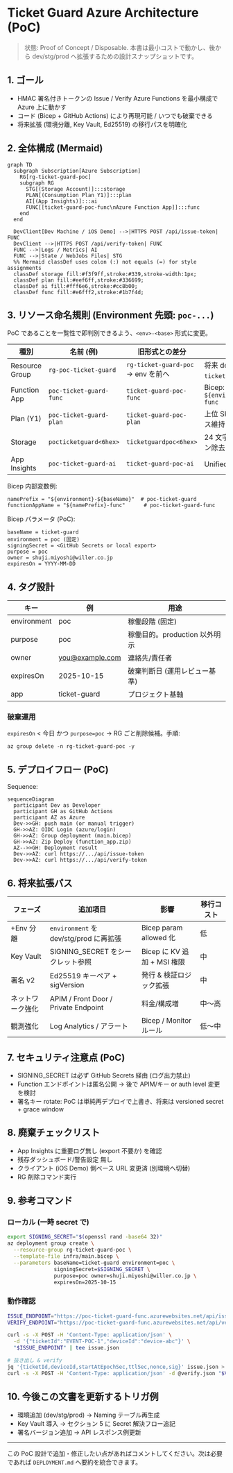 # Ticket Guard Azure Architecture (PoC)

> 状態: Proof of Concept / Disposable. 本書は最小コストで動かし、後から dev/stg/prod へ拡張するための設計スナップショットです。

## 1. ゴール
- HMAC 署名付きトークンの Issue / Verify Azure Functions を最小構成で Azure 上に動かす
- コード (Bicep + GitHub Actions) により再現可能 / いつでも破棄できる
- 将来拡張 (環境分離, Key Vault, Ed25519) の移行パスを明確化

## 2. 全体構成 (Mermaid)
```mermaid
graph TD
  subgraph Subscription[Azure Subscription]
    RG[rg-ticket-guard-poc]
    subgraph RG
      STG[(Storage Account)]:::storage
      PLAN[(Consumption Plan Y1)]:::plan
      AI[(App Insights)]:::ai
      FUNC[[ticket-guard-poc-func\nAzure Function App]]:::func
    end
  end

  DevClient[Dev Machine / iOS Demo] -->|HTTPS POST /api/issue-token| FUNC
  DevClient -->|HTTPS POST /api/verify-token| FUNC
  FUNC -->|Logs / Metrics| AI
  FUNC -->|State / WebJobs Files| STG
  %% Mermaid classDef uses colon (:) not equals (=) for style assignments
  classDef storage fill:#f3f9ff,stroke:#339,stroke-width:1px;
  classDef plan fill:#eef6ff,stroke:#336699;
  classDef ai fill:#fff6e6,stroke:#cc8b00;
  classDef func fill:#e6fff2,stroke:#1b7f4d;
```

## 3. リソース命名規則 (Environment 先頭: `poc-...`)
PoC であることを一覧性で即判別できるよう、`<env>-<base>` 形式に変更。

| 種別 | 名前 (例) | 旧形式との差分 | 備考 |
|------|-----------|----------------|------|
| Resource Group | `rg-poc-ticket-guard` | `rg-ticket-guard-poc` → env を前へ | 将来 dev/stg/prod は `rg-dev-ticket-guard` 等 |
| Function App | `poc-ticket-guard-func` | `ticket-guard-poc-func` | Bicep: `${environment}-${baseName}-func` |
| Plan (Y1) | `poc-ticket-guard-plan` | `ticket-guard-poc-plan` | 上位 SKU 移行時もプリフィクス維持 |
| Storage | `pocticketguard<6hex>` | `ticketguardpoc<6hex>` | 24 文字制約・小文字・ハイフン除去 |
| App Insights | `poc-ticket-guard-ai` | `ticket-guard-poc-ai` | Unified モード想定 |

Bicep 内部変数例:
```
namePrefix = "${environment}-${baseName}"  # poc-ticket-guard
functionAppName = "${namePrefix}-func"      # poc-ticket-guard-func
```

Bicep パラメータ (PoC):
```
baseName = ticket-guard
environment = poc (固定)
signingSecret = <GitHub Secrets or local export>
purpose = poc
owner = shuji.miyoshi@willer.co.jp
expiresOn = YYYY-MM-DD
```

## 4. タグ設計
| キー | 例 | 用途 |
|------|----|------|
| environment | poc | 稼働段階 (固定) |
| purpose | poc | 稼働目的。production 以外明示 |
| owner | you@example.com | 連絡先/責任者 |
| expiresOn | 2025-10-15 | 破棄判断日 (運用レビュー基準) |
| app | ticket-guard | プロジェクト基軸 |

### 破棄運用
`expiresOn` < 今日 かつ `purpose=poc` → RG ごと削除候補。手順:
```
az group delete -n rg-ticket-guard-poc -y
```

## 5. デプロイフロー (PoC)
Sequence:
```mermaid
sequenceDiagram
  participant Dev as Developer
  participant GH as GitHub Actions
  participant AZ as Azure
  Dev->>GH: push main (or manual trigger)
  GH->>AZ: OIDC Login (azure/login)
  GH->>AZ: Group deployment (main.bicep)
  GH->>AZ: Zip Deploy (function_app.zip)
  AZ-->>GH: Deployment result
  Dev->>AZ: curl https://.../api/issue-token
  Dev->>AZ: curl https://.../api/verify-token
```

## 6. 将来拡張パス
| フェーズ | 追加項目 | 影響 | 移行コスト |
|----------|----------|------|------------|
| +Env 分離 | `environment` を dev/stg/prod に再拡張 | Bicep param allowed 化 | 低 |
| Key Vault | SIGNING_SECRET をシークレット参照 | Bicep に KV 追加 + MSI 権限 | 中 |
| 署名 v2 | Ed25519 キーペア + sigVersion | 発行 & 検証ロジック拡張 | 中 |
| ネットワーク強化 | APIM / Front Door / Private Endpoint | 料金/構成増 | 中〜高 |
| 観測強化 | Log Analytics / アラート | Bicep / Monitor ルール | 低〜中 |

## 7. セキュリティ注意点 (PoC)
- SIGNING_SECRET は必ず GitHub Secrets 経由 (ログ出力禁止)
- Function エンドポイントは匿名公開 → 後で APIM/キー or auth level 変更を検討
- 署名キー rotate: PoC は単純再デプロイで上書き、将来は versioned secret + grace window

## 8. 廃棄チェックリスト
- App Insights に重要ログ無し (export 不要か) を確認
- 残存ダッシュボード/警告設定 無し
- クライアント (iOS Demo) 側ベース URL 変更済 (別環境へ切替)
- RG 削除コマンド実行

## 9. 参考コマンド
### ローカル (一時 secret で)
```bash
export SIGNING_SECRET="$(openssl rand -base64 32)"
az deployment group create \
  --resource-group rg-ticket-guard-poc \
  --template-file infra/main.bicep \
  --parameters baseName=ticket-guard environment=poc \
               signingSecret=$SIGNING_SECRET \
               purpose=poc owner=shuji.miyoshi@willer.co.jp \
               expiresOn=2025-10-15
```

### 動作確認
```bash
ISSUE_ENDPOINT="https://poc-ticket-guard-func.azurewebsites.net/api/issue-token"
VERIFY_ENDPOINT="https://poc-ticket-guard-func.azurewebsites.net/api/verify-token"

curl -s -X POST -H 'Content-Type: application/json' \
  -d '{"ticketId":"EVENT-POC-1","deviceId":"device-abc"}' \
  "$ISSUE_ENDPOINT" | tee issue.json

# 抜き出し & verify
jq '{ticketId,deviceId,startAtEpochSec,ttlSec,nonce,sig}' issue.json > verify.json
curl -s -X POST -H 'Content-Type: application/json' -d @verify.json "$VERIFY_ENDPOINT"
```

## 10. 今後この文書を更新するトリガ例
- 環境追加 (dev/stg/prod) → Naming テーブル再生成
- Key Vault 導入 → セクション 5 に Secret 解決フロー追記
- 署名バージョン追加 → API レスポンス例更新

---
この PoC 設計で追加・修正したい点があればコメントしてください。次は必要であれば `DEPLOYMENT.md` へ要約を統合できます。
